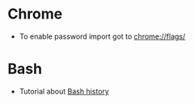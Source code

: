 # Chrome

* To enable password import got to [chrome://flags/](chrome://flags/)

# Bash

* Tutorial about [Bash history](https://www.digitalocean.com/community/tutorials/how-to-use-bash-history-commands-and-expansions-on-a-linux-vps)